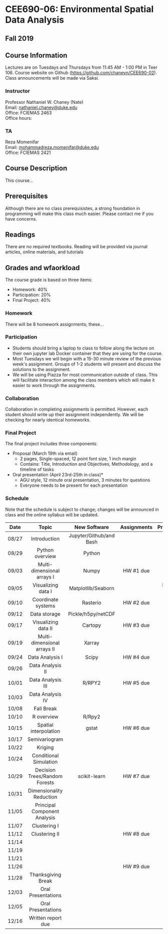 # CEE690-06: Environmental Spatial Data Analysis
## Fall 2019

## Course Information
Lectures are on Tuesdays and Thursdays from 11:45 AM - 1:00 PM in Teer 106. Course website on Github (https://github.com/chaneyn/CEE690-02). Class announcements will be made via Sakai.

### Instructor
Professor Nathaniel W. Chaney (Nate)  
Email: nathaniel.chaney@duke.edu  
Office: FCIEMAS 2463  
Office hours:  

### TA
Reza Momenifar  
Email: mohammadreza.momenifar@duke.edu  
Office: FCIEMAS 2421  

## Course Description
This course...

## Prerequisites
Although there are no class prerequisistes, a strong foundation in programming will make this class much easier. Please contact me if you have concerns. 

## Readings
There are no required textbooks. Reading will be provided via journal articles, online materials, and tutorials

## Grades and wfaorkload
The course grade is based on three items:
* Homework: 40%
* Participation: 20%
* Final Project: 40%

### Homework
There will be 8 homework assignments; these...

### Participation
* Students should bring a laptop to class to follow along the lecture on their own jupyter lab Docker container that they are using for the course. 
* Most Tuesdays we will begin with a 15-30 minute review of the previous week's assignment. Groups of 1-2 students will present and discuss the solutions to the assignment. 
* We will be using Piazza for most communication outside of class. This will facilitate interaction among the class members which will make it easier to work through the assignments. 

### Collaboration
Collaboration in completing assignments is permitted. However, each student should write up their assignment independently. We will be checking for nearly identical homeworks. 

### Final Project
The final project includes three components:
* Proposal (March 19th via email)
  * 2 pages, Single-spaced, 12 point font size, 1 inch margin
  * Contains: Title, Introduction and Objectives, Methodology, and a timeline of tasks
* Oral presentation (April 23rd-25th in class)*
  * AGU style, 12 minute oral presentation, 3 minutes for questions
  * Everyone needs to be present for each presentation
  
### Schedule
Note that the schedule is subject to change; changes will be announced in class and the online syllabus will be updated.

|Date|Topic|New Software|Assignments|Presentation|
|:-:|:-:|:-:|:-:|:-:|
|08/27|Introduction|Jupyter/Github/and Bash||
|08/29|Python overview|Python||
|09/03|Multi-dimensional arrays I|Numpy|HW #1 due|
|09/05|Visualizing data I|Matplotlib/Seaborn||Reza and Nate|
|09/10|Coordinate systems|Rasterio|HW #2 due|
|09/12|Data storage|Pickle/h5py/netCDF||TBD|
|09/17|Visualizing data II|Cartopy|HW #3 due|
|09/19|Multi-dimensional arrays II|Xarray||TBD|
|09/24|Data Analysis I|Scipy|HW #4 due|
|09/26|Data Analysis II|||TBD|
|10/01|Data Analysis III|R/RPY2|HW #5 due|
|10/03|Data Analysis IV|||TBD|
|10/08|Fall Break|||
|10/10|R overview|R/Rpy2||
|10/15|Spatial interpolation|gstat|HW #6 due|
|10/17|Semivariogram|||TBD|
|10/22|Kriging|||
|10/24|Conditional Simulation|||
|10/29|Decision Trees/Random Forests|scikit-learn|HW #7 due|TBD|
|10/31|Dimensionality Reduction|||
|11/05|Principal Component Analysis|||
|11/07|Clustering I|||
|11/12|Clustering II||HW #8 due|
|11/14||||TBD|
|11/19||||
|11/21||||
|11/26|||HW #9 due||
|11/28|Thanksgiving Break|||
|12/03|Oral Presentations|||
|12/05|Oral Presentations|||
|12/16|Written report due||| 
